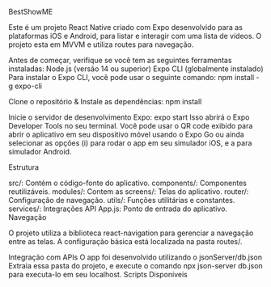 BestShowME

Este é um projeto React Native criado com Expo desenvolvido para as plataformas iOS e Android, para listar e interagir com uma lista de vídeos.
O projeto esta em MVVM e utiliza routes para navegação.

Antes de começar, verifique se você tem as seguintes ferramentas instaladas:
Node.js (versão 14 ou superior)
Expo CLI (globalmente instalado)
Para instalar o Expo CLI, você pode usar o seguinte comando:
npm install -g expo-cli

Clone o repositório & Instale as dependências:
npm install

Inicie o servidor de desenvolvimento Expo:
expo start
Isso abrirá o Expo Developer Tools no seu terminal. Você pode usar o QR code exibido para abrir o aplicativo em seu dispositivo móvel usando o Expo Go ou ainda selecionar as opções (i) para rodar o app em seu simulador iOS, e a para simulador Android.

Estrutura

src/: Contém o código-fonte do aplicativo.
components/: Componentes reutilizáveis.
modules/: Contem as 
screens/: Telas do aplicativo.
router/: Configuração de navegação.
utils/: Funções utilitárias e constantes.
services/: Integrações API
App.js: Ponto de entrada do aplicativo.
Navegação

O projeto utiliza a biblioteca react-navigation para gerenciar a navegação entre as telas. A configuração básica está localizada na pasta routes/.

Integração com APIs
O app foi desenvolvido utilizando o jsonServer/db.json
Extraia essa pasta do projeto, e execute o comando npx json-server db.json para executa-lo em seu localhost.
Scripts Disponíveis
